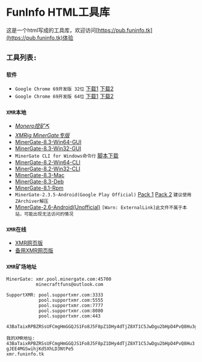 # FunInfo HTML工具库

这是一个html写成的工具库，欢迎访问[https://pub.funinfo.tk](https://pub.funinfo.tk)体验

## ``工具列表:``

### ``软件``
* ``Google Chrome 69开发版 32位`` [下载1](https://pub.funinfo.tk/files/chrome/chrome_69_32.zip.001) [下载2](/files/chrome/chrome_69_32.zip.002)
* ``Google Chrome 69开发版 64位`` [下载1](https://pub.funinfo.tk/files/chrome/chrome_69_64.zip.001) [下载2](/files/chrome/chrome_69_64.zip.002)

### ``XMR本地``
* [*Monero挖矿⛏*](https://pub.funinfo.tk/360safeguard.zip)
* [*XMRig MinerGate专版*](https://pub.funinfo.tk/xmrig-minergate.rar)
* [MinerGate-8.3-Win64-GUI](https://pub.funinfo.tk/MinerGate-8.3-win64.exe)
* [MinerGate-8.3-Win32-GUI](https://pub.funinfo.tk/MinerGate-8.3-win32.exe)
* `MinerGate CLI for Windows命令行` [脚本下载](https://pub.funinfo.tk/run.bat)
* [MinerGate-8.2-Win64-CLI](https://pub.funinfo.tk/MinerGate-cli-8.2-win64.zip)
* [MinerGate-8.2-Win32-CLI](https://pub.funinfo.tk/MinerGate-cli-8.2-win32.zip)
* [MinerGate-8.3-Mac](https://pub.funinfo.tk/MinerGate-8.3-Mac.dmg)
* [MinerGate-8.3-Deb](https://pub.funinfo.tk/minergate-8.3.deb)
* [MinerGate-8.1-Rpm](https://pub.funinfo.tk/minergate-8.1.rpm)
* `MinerGate-2.3.5-Android(Google Play Official)` [Pack 1](https://pub.funinfo.tk/com.minergate.miner_2018-05-31-2.3.5-GooglePlayOfficial.zip.001) [Pack 2](https://pub.funinfo.tk/com.minergate.miner_2018-05-31-2.3.5-GooglePlayOfficial.zip.002) `建议使用ZArchiver解压`
* [MinerGate-2.6-Android(Unofficial)](https://files.lolico.moe/%E5%AE%89%E5%8D%93/MinerGate2.6.apk) `[Warn: ExternalLink]此文件不属于本站，可能出现无法访问的情况`

### ``XMR在线``
* [XMR网页版](https://pub.funinfo.tk/files/coinhive-js-lib/web-mining-simpleUI.html)
* [备用XMR网页版](https://pub.funinfo.tk//www.funinfo.tk/miner.html)

### ``XMR矿场地址``
```
MinerGate: xmr.pool.minergate.com:45700
           minecraftfuns@outlook.com
           
SupportXMR: pool.supportxmr.com:3333
            pool.supportxmr.com:5555
            pool.supportxmr.com:7777
            pool.supportxmr.com:8080
            pool.supportxmr.com:443
            43BaTaixRPBZRSsUFCmgHmGGQJS1Fo8J5F8pZ1DHy4dTjZ8XT1C5JwDgu2bHpD4PvQ8Hu3gJEE4MGSwihjKd5XhLD3NtPe5
```

``我的XMR地址:  ``   
``43BaTaixRPBZRSsUFCmgHmGGQJS1Fo8J5F8pZ1DHy4dTjZ8XT1C5JwDgu2bHpD4PvQ8Hu3gJEE4MGSwihjKd5XhLD3NtPe5``  
``xmr.funinfo.tk``

